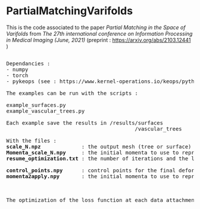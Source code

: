 # PartialMatchingVarifolds
This is the code associated to the paper *Partial Matching in the Space of Varifolds* from *The 27th international conference on Information Processing in Medical Imaging (June, 2021)* (preprint : https://arxiv.org/abs/2103.12441 )

<pre>

Dependancies : 
- numpy
- torch
- pykeops (see : https://www.kernel-operations.io/keops/python/installation.html)

The examples can be run with the scripts :<br/>
example_surfaces.py 
example_vascular_trees.py 

Each example save the results in /results/surfaces 
                                         /vascular_trees 
                                         
With the files :  
<strong>scale_N.npz</strong>             : the output mesh (tree or surface) of the deformation at the different data attachment scales <strong>N</strong>. 
<strong>Momenta_scale_N.npy</strong>     : the initial momenta to use to reproduce the deformation at the different data attachment scales <strong>N</strong>. 
<strong>resume_optimization.txt</strong> : the number of iterations and the loss function value at each data attachment scale <strong>N</strong>.  

<strong>control_points.npy</strong>      : control points for the final deformation.  
<strong>momenta2apply.npy</strong>       : the initial momenta to use to reproduce final deformation. 



The optimization of the loss function at each data attachment scale is monitored and saved in /results/surfaces/dict_resume_opt/ 
</pre>
